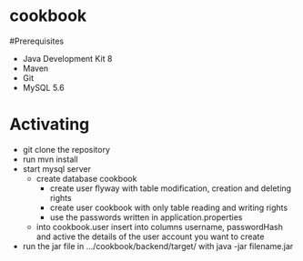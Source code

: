 # cookbook
#Prerequisites
 - Java Development Kit 8
 - Maven
 - Git
 - MySQL 5.6
 
# Activating
- git clone the repository
- run mvn install
- start mysql server
    - create database cookbook
	    - create user flyway with table modification, creation and deleting rights
	    - create user cookbook with only table reading and writing rights
	    - use the passwords written in application.properties
    - into cookbook.user insert into columns username, passwordHash and active the details of the user account you want to create 
 - run the jar file in .../cookbook/backend/target/ with java -jar filename.jar
